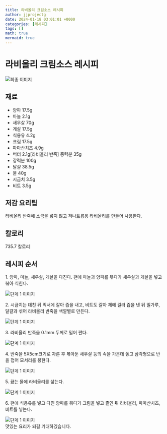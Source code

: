 ```yaml
---
title: 라비올리 크림소스 레시피
author: jjprojectg
date: 2024-01-18 03:01:01 +0000
categories: [레시피]
tags: []
math: true
mermaid: true
---
```

<meta name="og:type" content="website"/>
<meta charset="UTF-8"/>
<div class="header">
  <h1>라비올리 크림소스 레시피</h1>
</div>

<div class="container my-4">
  <div class="row">
    <div class="col-12 col-md-6">
      <div class="recipe-image">
        <img src="http://www.foodsafetykorea.go.kr/uploadimg/20141117/20141117053337_1416213217688.jpg" class="step-image" alt="최종 이미지"/>
      </div>
    </div>
    <div class="col-12 col-md-6">
      <div class="ingredients">
        <h2>재료</h2>
        <ul class="card">
          <li> 양파 17.5g </li>
          <li>  마늘 2.1g </li>
          <li>  새우살 70g </li>
          <li>  게살 17.5g </li>
          <li>  식용유 4.2g </li>
          <li>  크림 17.5g </li>
          <li>  파마산치즈 4.9g </li>
          <li>  버터 2.1g[라비올리 반죽] 중력분 35g </li>
          <li>  강력분 100g </li>
          <li>  달걀 38.5g </li>
          <li>  물 40g </li>
          <li>  시금치 3.5g </li>
          <li>  비트 3.5g </li>
</ul>
      </div>
    </div>
    <div class="col-12 col-md-6">
      <div class="ingredients">
        <h2>저감 요리팁</h2>
        <div class="card"> 
          <p>
            라비올리 반죽에 소금을 넣지 않고 저나트륨용 라비올리를 만들어 사용한다.
          </p>
        </div>
      </div>
      <div class="ingredients">
        <h2>칼로리</h2>
        <div class="card"> 
          <p>
            735.7 칼로리
          </p>
        </div>
      </div>
    </div>
  </div>

  <h2 class="my-4">레시피 순서</h2>
  <div class="card recipe-card">
    <div class="card-body recipe-step">
      <p class="card-text step-description">1. 양파, 마늘, 새우살, 게살을 다진다. 팬에 마늘과 양파를 볶다가 새우살과 게살을 넣고 볶아 식힌다.</p>
      <img src="http://www.foodsafetykorea.go.kr/uploadimg/cook/785-1.jpg" alt="단계 1 이미지" class="step-image"/>
    </div>
  </div>
  <div class="card recipe-card">
    <div class="card-body recipe-step">
      <p class="card-text step-description">2. 시금치는 데친 뒤 믹서에 갈아 즙을 내고, 비트도 갈아 체에 걸러 즙을 낸 뒤 밀가루, 달걀과 섞어 라비올리 반죽을 색깔별로 만든다.</p>
      <img src="http://www.foodsafetykorea.go.kr/uploadimg/cook/785-2.jpg" alt="단계 1 이미지" class="step-image"/>
    </div>
  </div>
  <div class="card recipe-card">
    <div class="card-body recipe-step">
      <p class="card-text step-description">3. 라비올리 반죽을 0.1mm 두께로 밀어 편다.</p>
      <img src="http://www.foodsafetykorea.go.kr/uploadimg/cook/785-3.jpg" alt="단계 1 이미지" class="step-image"/>
    </div>
  </div>
  <div class="card recipe-card">
    <div class="card-body recipe-step">
      <p class="card-text step-description">4. 반죽을 5X5cm크기로 자른 후 볶아둔 새우살 등의 속을 가운데 놓고 삼각형으로 반을 접어 모서리를 봉한다.</p>
      <img src="http://www.foodsafetykorea.go.kr/uploadimg/cook/785-4.jpg" alt="단계 1 이미지" class="step-image"/>
    </div>
  </div>
  <div class="card recipe-card">
    <div class="card-body recipe-step">
      <p class="card-text step-description">5. 끓는 물에 라비올리를 삶는다.</p>
      <img src="http://www.foodsafetykorea.go.kr/uploadimg/cook/785-5.jpg" alt="단계 1 이미지" class="step-image"/>
    </div>
  </div>
  <div class="card recipe-card">
    <div class="card-body recipe-step">
      <p class="card-text step-description">6. 팬에 식용유를 넣고 다진 양파를 볶다가 크림을 넣고 졸인 뒤 라비올리, 파마산치즈, 비트를 넣는다.</p>
      <img src="http://www.foodsafetykorea.go.kr/uploadimg/cook/785-6.jpg" alt="단계 1 이미지" class="step-image"/>
    </div>
  </div>

</div>
맛있는 요리가 되길 기대하겠습니다.
